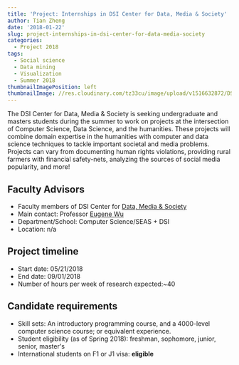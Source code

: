 ```yaml
---
title: 'Project: Internships in DSI Center for Data, Media & Society'
author: Tian Zheng
date: '2018-01-22'
slug: project-internships-in-dsi-center-for-data-media-society
categories:
  - Project 2018
tags:
  - Social science
  - Data mining
  - Visualization
  - Summer 2018
thumbnailImagePosition: left
thumbnailImage: //res.cloudinary.com/tz33cu/image/upload/v1516632872/DSI-scholars/datamedia_lhp7zt.png
---
```

The DSI Center for Data, Media & Society is seeking undergraduate and masters students during the summer to work on projects at the intersection of Computer Science, Data Science, and the humanities.  These projects will combine domain expertise in the humanities with computer and data science techniques to tackle important societal and media problems.  Projects can vary from documenting human rights violations, providing rural farmers with financial safety-nets, analyzing the sources of social media popularity, and more! 

<!--more-->

## Faculty Advisors
+ Faculty members of DSI Center for [Data, Media & Society](http://datascience.columbia.edu/new-media)
+ Main contact: Professor [Eugene Wu](http://www.cs.columbia.edu/~ewu/)
+ Department/School: Computer Science/SEAS + DSI
+ Location: n/a

## Project timeline
+ Start date: 05/21/2018
+ End date: 09/01/2018
+ Number of hours per week of research expected:~40

## Candidate requirements
+ Skill sets: An introductory programming course, and a 4000-level computer science course; or equivalent experience.
+ Student eligibility  (as of Spring 2018): freshman, sophomore, junior, senior, master's
+ International students on F1 or J1 visa: **eligible**